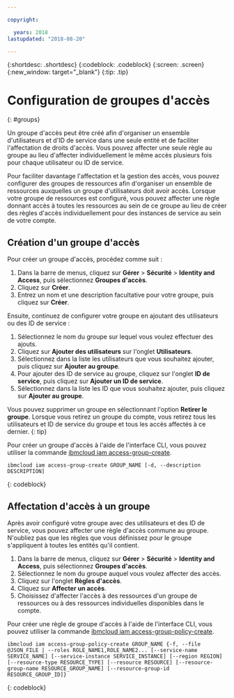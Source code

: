 ```yaml
---

copyright:

  years: 2018
lastupdated: "2018-08-20"

---
```


{:shortdesc: .shortdesc}
{:codeblock: .codeblock}
{:screen: .screen}
{:new_window: target="_blank"}
{:tip: .tip}


# Configuration de groupes d'accès
{: #groups}

Un groupe d'accès peut être créé afin d'organiser un ensemble d'utilisateurs et d'ID de service dans une seule entité et de faciliter l'affectation de droits d'accès. Vous pouvez affecter une seule règle au groupe au lieu d'affecter individuellement le même accès plusieurs fois pour chaque utilisateur ou ID de service.

Pour faciliter davantage l'affectation et la gestion des accès, vous pouvez configurer des groupes de ressources afin d'organiser un ensemble de ressources auxquelles un groupe d'utilisateurs doit avoir accès. Lorsque votre groupe de ressources est configuré, vous pouvez affecter une règle donnant accès à toutes les ressources au sein de ce groupe au lieu de créer des règles d'accès individuellement pour des instances de service au sein de votre compte.  

## Création d'un groupe d'accès

Pour créer un groupe d'accès, procédez comme suit :

1. Dans la barre de menus, cliquez sur **Gérer** &gt; **Sécurité** &gt; **Identity and Access**, puis sélectionnez **Groupes d'accès**.
2. Cliquez sur **Créer**.
3. Entrez un nom et une description facultative pour votre groupe, puis cliquez sur **Créer**.

Ensuite, continuez de configurer votre groupe en ajoutant des utilisateurs ou des ID de service :

1. Sélectionnez le nom du groupe sur lequel vous voulez effectuer des ajouts.
2. Cliquez sur **Ajouter des utilisateurs** sur l'onglet **Utilisateurs**. 
3. Sélectionnez dans la liste les utilisateurs que vous souhaitez ajouter, puis cliquez sur **Ajouter au groupe**.
4. Pour ajouter des ID de service au groupe, cliquez sur l'onglet **ID de service**, puis cliquez sur **Ajouter un ID de service**.
5. Sélectionnez dans la liste les ID que vous souhaitez ajouter, puis cliquez sur **Ajouter au groupe**.

Vous pouvez supprimer un groupe en sélectionnant l'option **Retirer le groupe**. Lorsque vous retirez un groupe du compte, vous retirez tous les utilisateurs et ID de service du groupe et tous les accès affectés à ce dernier.
{: tip}

Pour créer un groupe d'accès à l'aide de l'interface CLI, vous pouvez utiliser la commande [ibmcloud iam access-group-create](/docs/cli/reference/ibmcloud/cli_api_policy.html#ibmcloud_iam_access_group_create).
```
ibmcloud iam access-group-create GROUP_NAME [-d, --description DESCRIPTION]
```
{: codeblock}


## Affectation d'accès à un groupe

Après avoir configuré votre groupe avec des utilisateurs et des ID de service, vous pouvez affecter une règle d'accès commune au groupe. N'oubliez pas que les règles que vous définissez pour le groupe s'appliquent à toutes les entités qu'il contient.

1. Dans la barre de menus, cliquez sur **Gérer** &gt; **Sécurité** &gt; **Identity and Access**, puis sélectionnez **Groupes d'accès**.
2. Sélectionnez le nom du groupe auquel vous voulez affecter des accès. 
3. Cliquez sur l'onglet **Règles d'accès**.
4. Cliquez sur **Affecter un accès**. 
5. Choisissez d'affecter l'accès à des ressources d'un groupe de ressources ou à des ressources individuelles disponibles dans le compte.

Pour créer une règle de groupe d'accès à l'aide de l'interface CLI, vous pouvez utiliser la commande [ibmcloud iam access-group-policy-create](/docs/cli/reference/ibmcloud/cli_acct_org_role.html#ibmcloud_iam_access_group_policy_create).
```
ibmcloud iam access-group-policy-create GROUP_NAME {-f, --file @JSON_FILE | --roles ROLE_NAME1,ROLE_NAME2... [--service-name SERVICE_NAME] [--service-instance SERVICE_INSTANCE] [--region REGION] [--resource-type RESOURCE_TYPE] [--resource RESOURCE] [--resource-group-name RESOURCE_GROUP_NAME] [--resource-group-id RESOURCE_GROUP_ID]}
```
{: codeblock}
